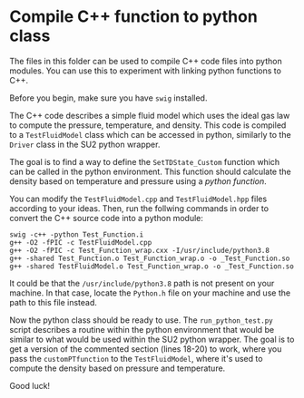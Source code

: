 # Compile C++ function to python class

The files in this folder can be used to compile C++ code files into python modules. 
You can use this to experiment with linking python functions to C++.

Before you begin, make sure you have ```swig``` installed.

The C++ code describes a simple fluid model which uses the ideal gas law to compute the pressure, temperature, and density.
This code is compiled to a ```TestFluidModel``` class which can be accessed in python, similarly to the ```Driver``` class 
in the SU2 python wrapper. 

The goal is to find a way to define the ```SetTDState_Custom``` function which can be called in the python environment.
This function should calculate the density based on temperature and pressure using a *python function*. 


You can modify the ```TestFluidModel.cpp``` and ```TestFluidModel.hpp``` files according to your ideas. Then, run 
the follwing commands in order to convert the C++ source code into a python module:
```
swig -c++ -python Test_Function.i
g++ -O2 -fPIC -c TestFluidModel.cpp
g++ -O2 -fPIC -c Test_Function_wrap.cxx -I/usr/include/python3.8
g++ -shared Test_Function.o Test_Function_wrap.o -o _Test_Function.so
g++ -shared TestFluidModel.o Test_Function_wrap.o -o _Test_Function.so
```

It could be that the ```/usr/include/python3.8``` path is not present on your machine. In that case, locate the 
```Python.h``` file on your machine and use the path to this file instead.

Now the python class should be ready to use. The ```run_python_test.py``` script describes a routine within the python
environment that would be similar to what would be used within the SU2 python wrapper. The goal is to get a version of the 
commented section (lines 18-20) to work, where you pass the ```customPTfunction``` to the ```TestFluidModel```, where it's 
used to compute the density based on pressure and temperature.

Good luck!